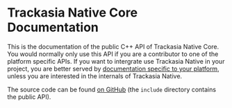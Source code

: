 # Trackasia Native Core Documentation

This is the documentation of the public C++ API of Trackasia Native Core. You would normally only use this API if you are a contributor to one of the platform specific APIs. If you want to intergrate use Trackasia Native in your project, you are better served by [documentation specific to your platform](https://maplibre.org/projects/maplibre-native/), unless you are interested in the internals of Trackasia Native.

The source code can be found [on GitHub](https://github.com/track-asia/trackasia-native) (the `include` directory contains the public API).
